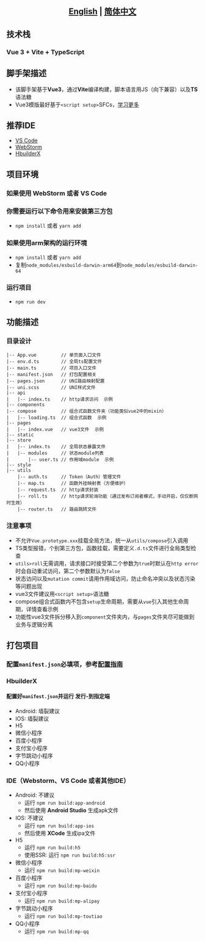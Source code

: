 ## <div align="center"><b><a href="README.md">English</a> | <a href="README_CN.md">简体中文</a></b></div>
## 技术栈
### Vue 3 + Vite + TypeScript

## 脚手架描述
- 该脚手架基于**Vue3**，通过**Vite**编译构建，脚本语言用JS（向下兼容）以及**TS**语法糖 
- Vue3模版最好基于`<script setup>`SFCs，[学习更多](https://v3.vuejs.org/api/sfc-script-setup.html#sfc-script-setup)

## 推荐IDE
- [VS Code](https://code.visualstudio.com/)
- [WebStorm](https://www.jetbrains.com.cn/webstorm/)
- [HbuilderX](https://www.dcloud.io/hbuilderx.html)


## 项目环境

### 如果使用 **WebStorm** 或者 **VS Code**
### 你需要运行以下命令用来安装第三方包
- `npm install` 或者 `yarn add`

### 如果使用arm架构的运行环境
- `npm install` 或者 `yarn add`
- 复制`node_modules/esbuild-darwin-arm64`到`node_modules/esbuild-darwin-64`

### 运行项目
- `npm run dev`

## 功能描述
### 目录设计
    |-- App.vue         // 单页面入口文件
    |-- env.d.ts        // 全局ts配置文件
    |-- main.ts         // 项目入口文件
    |-- manifest.json   // 打包配置相关
    |-- pages.json      // UNI路由映射配置
    |-- uni.scss        // UNI样式文件
    |-- api
    |   |-- index.ts    // http请求访问  示例
    |-- components
    |-- compose         // 组合式函数文件夹（功能类似vue2中的mixin）
    |   |-- loading.ts  // 组合式函数  示例
    |-- pages
    |   |-- index.vue   // vue3文件  示例
    |-- static
    |-- store
    |   |-- index.ts    // 全局状态暴露文件
    |   |-- modules     // 状态module列表
    |       |-- user.ts // 作用域module  示例
    |-- style
    |-- utils
        |-- auth.ts     // Token（Auth）管理文件
        |-- map.ts      // 函数外挂映射表（方便维护）
        |-- request.ts  // http请求封装
        |-- roll.ts     // http请求轮询功能（通过发布订阅者模式，手动开启，仅仅断网时生效）
        |-- router.ts   // 路由跳转文件
### 注意事项
- 不允许`Vue.prototype.xxx`挂载全局方法，统一从`utils/compose`引入调用
- TS类型报错，个别第三方包，函数挂载，需要定义`.d.ts`文件进行全局类型检查
- `utils>roll`无需调用，请求接口时接受第二个参数为`true`时默认在`http error`时会自动重试访问，第二个参数默认为`false`
- 状态访问以及`mutation commit`请用作用域访问，防止命名冲突以及状态污染等问题出现
- vue3文件建议用`<script setup>`语法糖
- compose组合式函数内不包含`setup`生命周期，需要从`vue`引入其他生命周期，详情查看示例
- 功能性vue3文件拆分移入到`component`文件夹内，与`pages`文件夹尽可能做到业务与逻辑分离


## 打包项目
### 配置`manifest.json`必填项，参考[配置指南](https://uniapp.dcloud.net.cn/collocation/manifest)

### HbuilderX
#### 配置好`manifest.json`并运行 发行-到指定端
- Android: 墙裂建议
- IOS: 墙裂建议
- H5
- 微信小程序
- 百度小程序
- 支付宝小程序
- 字节跳动小程序
- QQ小程序

### IDE（Webstorm、VS Code 或者其他IDE）
- Android: 不建议
    - 运行 `npm run build:app-android`
    - 然后使用 **Android Studio** 生成apk文件
- IOS: 不建议
    - 运行 `npm run build:app-ios`
    - 然后使用 **XCode** 生成ipa文件
- H5
    - 运行 `npm run build:h5`
    - 使用SSR: 运行 `npm run build:h5:ssr`
- 微信小程序
  - 运行 `npm run build:mp-weixin`
- 百度小程序
  - 运行 `npm run build:mp-baidu`
- 支付宝小程序
  - 运行 `npm run build:mp-alipay`
- 字节跳动小程序
  - 运行 `npm run build:mp-toutiao`
- QQ小程序
  - 运行 `npm run build:mp-qq`
